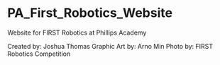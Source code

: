 # PA_First_Robotics_Website
Website for FIRST Robotics at Phillips Academy

Created by: Joshua Thomas
Graphic Art by: Arno Min
Photo by: FIRST Robotics Competition
